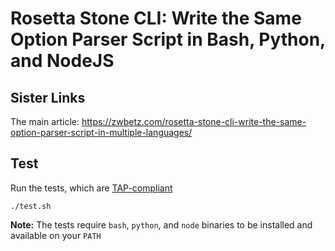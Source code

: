 # Rosetta Stone CLI: Write the Same Option Parser Script in Bash, Python, and NodeJS

## Sister Links

The main article: <https://zwbetz.com/rosetta-stone-cli-write-the-same-option-parser-script-in-multiple-languages/>

## Test

Run the tests, which are [TAP-compliant](https://testanything.org/)

```
./test.sh
```

**Note:** The tests require `bash`, `python`, and `node` binaries to be installed and available on your `PATH`
